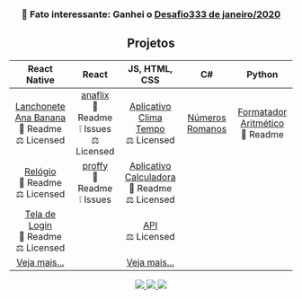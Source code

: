 <h3 align="center"> 🧐️ Fato interessante: Ganhei o <a href="https://github.com/codigofalado/desafio333/pull/41">Desafio333 de janeiro/2020</a></h3>

<h2 align="center">Projetos</h2>

| React Native | React | JS, HTML, CSS | C# | Python
| :---: | :---: | :---: | :---: | :---:
| [Lanchonete Ana Banana](https://github.com/anabeatrizzz/mobile2-app-quatro)<br>:book: Readme<br>:balance_scale: Licensed | [anaflix](https://github.com/anabeatrizzz/anaflix)<br>:book: Readme<br>:grey_exclamation: Issues<br>:balance_scale: Licensed | [Aplicativo Clima Tempo](https://github.com/anabeatrizzz/api-clima-tempo)<br>:balance_scale: Licensed | [Números Romanos](https://github.com/anabeatrizzz/atv-qts) | [Formatador Aritmético](https://github.com/anabeatrizzz/formatador-aritmetico)<br>:book: Readme
| [Relógio](https://github.com/anabeatrizzz/mobile2-app-um)<br>:book: Readme<br>:balance_scale: Licensed | [proffy](https://github.com/anabeatrizzz/proffy-nlw)<br>:book: Readme<br>:grey_exclamation: Issues | [Aplicativo Calculadora](https://github.com/anabeatrizzz/monaca-app-dois)<br>:book: Readme<br>:balance_scale: Licensed
| [Tela de Login](https://github.com/anabeatrizzz/mobile2-app-tres)<br>:book: Readme<br>:balance_scale: Licensed | | [API](https://github.com/anabeatrizzz/monaca-app-cinco)<br>:balance_scale: Licensed
| [Veja mais...](https://github.com/anabeatrizzz?tab=repositories&q=react-native) | | [Veja mais...](https://github.com/anabeatrizzz?tab=repositories&q=monaca)

<p align="center">
  <a href="https://www.freecodecamp.org/anabeatriz">
    <img src="https://img.shields.io/badge/freeCodeCamp-0a0a23?logo=freeCodeCamp&labelColor=0a0a23&style=for-the-badge" />
  </a>
  <a href="https://codepen.io/anabeatrizzz">
    <img src="https://img.shields.io/badge/CodePen-000000?logo=CodePen&labelColor=000000&style=for-the-badge" />
  </a>
  <a href="https://repl.it/@AnaBeatriz7">
    <img src="https://img.shields.io/badge/Repl.it-667881?logo=repl.it&labelColor=white&style=for-the-badge" />
  </a>
</p>
